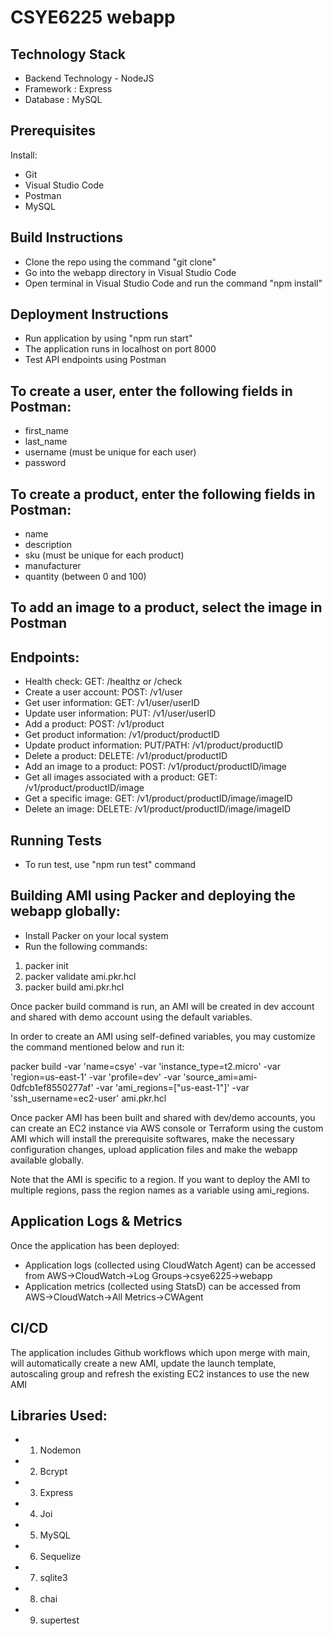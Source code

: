# CSYE6225 webapp
## Technology Stack

* Backend Technology - NodeJS
* Framework : Express
* Database : MySQL

## Prerequisites 

Install:
* Git
* Visual Studio Code
* Postman
* MySQL 

## Build Instructions
* Clone the repo using the command "git clone"
* Go into the webapp directory in Visual Studio Code
* Open terminal in Visual Studio Code and run the command "npm install"

## Deployment Instructions
* Run application by using "npm run start"
* The application runs in localhost on port 8000
* Test API endpoints using Postman

## To create a user, enter the following fields in Postman:
* first_name
* last_name
* username (must be unique for each user)
* password

## To create a product, enter the following fields in Postman:
* name
* description
* sku (must be unique for each product)
* manufacturer
* quantity (between 0 and 100)

## To add an image to a product, select the image in Postman

## Endpoints:
* Health check: GET: /healthz or /check
* Create a user account: POST: /v1/user
* Get user information: GET: /v1/user/userID
* Update user information: PUT: /v1/user/userID
* Add a product: POST: /v1/product
* Get product information: /v1/product/productID
* Update product information: PUT/PATH: /v1/product/productID
* Delete a product: DELETE: /v1/product/productID
* Add an image to a product: POST: /v1/product/productID/image
* Get all images associated with a product: GET: /v1/product/productID/image
* Get a specific image: GET: /v1/product/productID/image/imageID
* Delete an image: DELETE: /v1/product/productID/image/imageID

## Running Tests
* To run test, use "npm run test" command

## Building AMI using Packer and deploying the webapp globally:
* Install Packer on your local system
* Run the following commands:
1. packer init
2. packer validate ami.pkr.hcl
3. packer build ami.pkr.hcl

Once packer build command is run, an AMI will be created in dev account and shared with demo account using the default variables.

In order to create an AMI using self-defined variables,  you may customize the command mentioned below and run it:

packer build -var 'name=csye' -var 'instance_type=t2.micro' -var 'region=us-east-1' -var 'profile=dev' -var 'source_ami=ami-0dfcb1ef8550277af' -var 'ami_regions=["us-east-1"]' -var 'ssh_username=ec2-user' ami.pkr.hcl

Once packer AMI has been built and shared with dev/demo accounts, you can create an EC2 instance via AWS console or Terraform using the custom AMI which will install the prerequisite softwares, make the necessary configuration changes, upload application files and make the webapp available globally.

Note that the AMI is specific to a region. If you want to deploy the AMI to multiple regions, pass the region names as a variable using ami_regions.

## Application Logs & Metrics
Once the application has been deployed:
* Application logs (collected using CloudWatch Agent) can be accessed from AWS->CloudWatch->Log Groups->csye6225->webapp
* Application metrics (collected using StatsD) can be accessed from AWS->CloudWatch->All Metrics->CWAgent

## CI/CD
The application includes Github workflows which upon merge with main, will automatically create a new AMI, update the launch template, autoscaling group and refresh the existing EC2 instances to use the new AMI

## Libraries Used:

* 1. Nodemon
* 2. Bcrypt 
* 3. Express
* 4. Joi
* 5. MySQL
* 6. Sequelize
* 7. sqlite3
* 8. chai
* 9. supertest